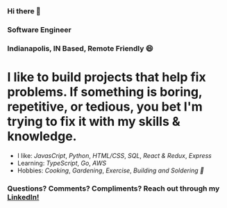 <!--
**LSanchez17/LSanchez17** is a ✨ _special_ ✨ repository because its `README.md` (this file) appears on your GitHub profile.
Work on this plss!!!

- 🔭 I’m currently working on ...
- 🌱 I’m currently learning ...
- 👯 I’m looking to collaborate on ...
- 🤔 I’m looking for help with ...
- 💬 Ask me about ...
- 📫 How to reach me: ...
- 😄 Pronouns: ...
- ⚡ Fun fact: ...
-->
### Hi there 🙂  
###  Software Engineer
###  Indianapolis, IN Based, Remote Friendly 😄

#   I like to build projects that help fix problems.  If something is boring, repetitive, or tedious, you bet I'm trying to fix it with my skills & knowledge.  
*   I like: *JavasCript*, *Python*, *HTML/CSS*, *SQL*, *React & Redux*, *Express*
*   Learning: *TypeScript*, *Go*, *AWS*
*   Hobbies: *Cooking*, *Gardening*, *Exercise*, *Building and Soldering 🤖*

###   **Questions? Comments? Compliments? Reach out through my [LinkedIn!](https://www.linkedin.com/in/lasj)**
